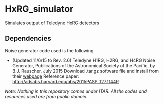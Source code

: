 # HxRG_simulator
Simulates output of Teledyne HxRG detectors

## Dependencies
Noise generator code used is the following
+ (Updated 11/6/15 to Rev. 2.6) Teledyne H1RG, H2RG, and H4RG Noise Generator, Publications of the Astronomical Society of the Pacific, by B.J. Rauscher, July 2015 
Download .tar.gz software file and install from their [webpage](https://jwst.nasa.gov/publications.html)
Reference paper: http://adsabs.harvard.edu/abs/2015PASP..127.1144R

*Note: Nothing in this repository comes under ITAR. All the codes and resources used are from public domain.*